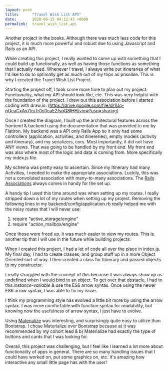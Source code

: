 ```yaml
---
layout: post
title:      "Travel Wish List API"
date:       2020-06-15 04:12:43 +0000
permalink:  travel_wish_list_api
---
```



Another project in the books. Although there was much less code for this project, it is much more powerful and robust due to using Javascript and Rails as an API. 

While creating this project, I really wanted to come up with something that I could build up functionally, as well as having those functions as something that I actually need. Whenever I travel, I always write out itineraries of what I'd like to do to optimally get as much out of my trips as possible. This is why I created the Travel Wish List Project. 

Starting the project off, I took some more time to plan out my project. Functionality, what my API should look like, etc. This was very helpful with the foundation of the project. I drew out this association before I started coding with draw.io: (https://drive.google.com/file/d/1Uq-pOcaCxAx7tqjTr0c0caE2fspQ8IHH/view?usp=sharing). 

Once I created the diagram, I built up the architectural features across the frontend & backend using the documentation that was provided to me by Flatiron. My backend was a API only Rails App so it only had some controllers (application, activities, and itinereries), empty models (activity and itinerary), and my serializers, cors. Most importantly, it did not have ANY views. That was going to be handled by my front end. My front end was also where most of the logic and data is coming from. More specifically my index.js file. 

My schema was pretty easy to ascertain. Since my Itinerary had many Activities, I needed to make the appropriate associations. Luckily, this was not a convoluted association with many-to-many associations. The [Rails Associations](https://guides.rubyonrails.org/association_basics.html#the-has-many-association) always comes in handy for the set up.

A handy tip I used this time around was when setting up my routes. I really stripped down a lot of my routes when setting up my project. Removing the following lines in my backend/config/application.rb really helped me with the noisy routes that I will never use: 
1. require "active_storage/engine"
2. require "action_mailbox/engine"

Once those were freed up, it was much easier to view my routes. This is another tip that I will use in the future while building projects. 

When I created this project, I had a lot of code all over the place in index.js. My final day, I had to create classes, and group stuff up in a more Object Oriented sort of way. I then created a class for Itinerary and passed objects to my constructor. 

I really struggled with the concept of *this* because it was always show up as undefined when I would bind to an object. To get over that obstacle, I had to  this.*instance-variable* & use the ES6 arrow syntax. Once using the newer ES6 arrow syntax, I was able to fix my issue.

I think my programming style has evolved a little bit more by using the arrow syntax. I was more comfortable with function syntax for readability, but knowing now the usefulness of arrow syntax, I just have to evolve.

Using [Materialize](https://materializecss.com/) was interesting, and surprisingly quite easy to utilize than Bootstrap. I chose Materialize over Bootstrap because a) it was recommended by my cohort lead & b) Materialize had exactly the type of buttons and cards that I was looking for. 

Overall, this project was challenging, but I feel like I learned a lot more about functionality of apps in general. There are so many handling issues that I could have worked on, put some graphics on, etc. It's amazing how interactive any small little page has with the user! 


